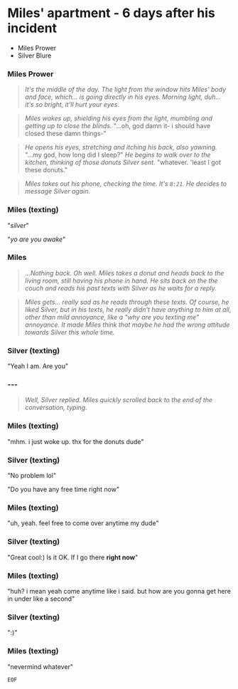 # Miles' apartment - 6 days after his incident
- Miles Prower
- Silver Blure

### Miles Prower
> *It's the middle of the day. The light from the window hits Miles' body and face, which... is going directly in his eyes. Morning light, duh... it's so bright, it'll hurt your eyes.*

> *Miles wakes up, shielding his eyes from the light, mumbling and getting up to close the blinds.* "...oh, god damn it- i should have closed these damn things-" 

> *He opens his eyes, stretching and itching his back, also yawning.* "...my god, how long did I sleep?" *He begins to walk over to the kitchen, thinking of those donuts Silver sent.* "whatever. 'least I got these donuts."

> *Miles takes out his phone, checking the time. It's `8:21`. He decides to message Silver again.*

### Miles (texting)
"*silver*"

"*yo are you awake*"

### Miles
> *...Nothing back. Oh well. Miles takes a donut and heads back to the living room, still having his phone in hand. He sits back on the the couch and reads his past texts with Silver as he waits for a reply.*

> *Miles gets... really sad as he reads through these texts. Of course, he liked Silver, but in his texts, he really didn't have anything to him at all, other than mild annoyance, like a "why are you texting me" annoyance. It made Miles think that maybe he had the wrong attitude towards Silver this whole time.*

### Silver (texting)
"Yeah I am. Are you"

### ---
> *Well, Silver replied. Miles quickly scrolled back to the end of the conversation, typing.*

### Miles (texting)
"mhm. i just woke up. thx for the donuts dude"

### Silver (texting)
"No problem lol"

"Do you have any free time right now"

### Miles (texting)
"uh, yeah. feel free to come over anytime my dude"

### Silver (texting)
"Great cool:) Is it OK. If I go there __right now__"

### Miles (texting)
"huh? i mean yeah come anytime like i said. but how are you gonna get here in under like a second"

### Silver (texting)
":)"

### Miles (texting)
"nevermind whatever"

    EOF
